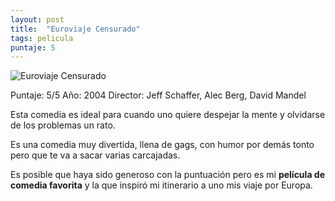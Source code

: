```yaml
---
layout: post
title:  "Euroviaje Censurado"
tags: pelicula
puntaje: 5
---
```


![Euroviaje Censurado](https://pics.filmaffinity.com/EuroTrip-278065936-large.jpg)

Puntaje: 5/5
Año: 2004
Director: Jeff Schaffer, Alec Berg, David Mandel

Esta comedia es ideal para cuando uno quiere despejar la mente y olvidarse de los problemas un rato. 

Es una comedia muy divertida, llena de gags, con humor por demás tonto pero que te va a sacar varias carcajadas.

Es posible que haya sido generoso con la puntuación pero es mi **película de comedia favorita** y la que inspiró mi itinerario a uno mis viaje por Europa.

